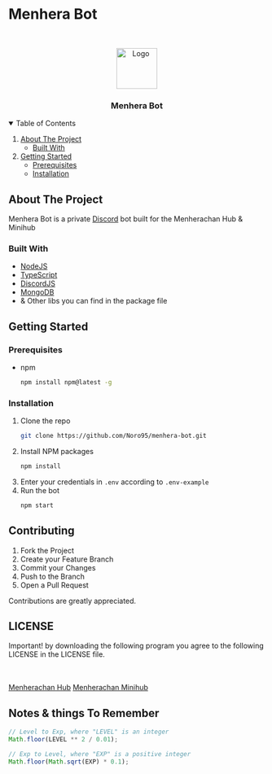 # Menhera Bot
<!-- PROJECT LOGO -->
<br />
<p align="center">
    <img src="https://cdn.discordapp.com/avatars/1130920705026949203/e15da66350213acfef1ac77532719a4b.webp" alt="Logo" width="80" height="80">
    <h3 align="center">Menhera Bot</h3>
</p>

<!-- TABLE OF CONTENTS -->
<details open="open">
  <summary>Table of Contents</summary>
  <ol>
    <li>
      <a href="#about-the-project">About The Project</a>
      <ul>
        <li><a href="#built-with">Built With</a></li>
      </ul>
    </li>
    <li>
      <a href="#getting-started">Getting Started</a>
      <ul>
        <li><a href="#prerequisites">Prerequisites</a></li>
        <li><a href="#installation">Installation</a></li>
      </ul>
    </li>
    
    
  </ol>
</details>

<!-- ABOUT THE PROJECT -->

## About The Project

Menhera Bot is a private [Discord](https://discord.com) bot built for the Menherachan Hub & Minihub

### Built With

- [NodeJS](https://nodejs.org/)
- [TypeScript](https://www.typescriptlang.org/)
- [DiscordJS](https://discord.js.org)
- [MongoDB](https://www.mongodb.com/)
- & Other libs you can find in the package file
<!-- GETTING STARTED -->

## Getting Started

### Prerequisites

- npm
  ```sh
  npm install npm@latest -g
  ```

### Installation

1. Clone the repo
   ```sh
   git clone https://github.com/Noro95/menhera-bot.git
   ```
2. Install NPM packages
   ```sh
   npm install
   ```
3. Enter your credentials in `.env` according to `.env-example`
4. Run the bot
   ```sh
   npm start
   ```

<!-- CONTRIBUTING -->

## Contributing

1. Fork the Project
2. Create your Feature Branch
3. Commit your Changes
4. Push to the Branch
5. Open a Pull Request

Contributions are greatly appreciated.

<!-- LICENSE -->

## LICENSE

Important!
by downloading the following program you agree to the following LICENSE in the LICENSE file.

<br><br>
[Menherachan Hub](https://discord.gg/menhera)
[Menherachan Minihub](https://discord.gg/menherachan)


## Notes & things To Remember
```js
// Level to Exp, where "LEVEL" is an integer
Math.floor(LEVEL ** 2 / 0.01);

// Exp to Level, where "EXP" is a positive integer
Math.floor(Math.sqrt(EXP) * 0.1);
```
